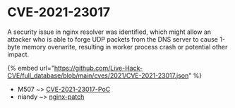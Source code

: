 # CVE-2021-23017

A security issue in nginx resolver was identified, which might allow an attacker who is able to forge UDP packets from the DNS server to cause 1-byte memory overwrite, resulting in worker process crash or potential other impact.

{% embed url="https://github.com/Live-Hack-CVE/full_database/blob/main/cves/2021/CVE-2021-23017.json" %}


* M507 ~> [CVE-2021-23017-PoC](https://www.alice-snow.ru/2021/database/cve-2021-23017/cve-2021-23017-poc-m507)
* niandy ~> [nginx-patch](https://www.alice-snow.ru/2021/database/cve-2021-23017/nginx-patch-niandy)